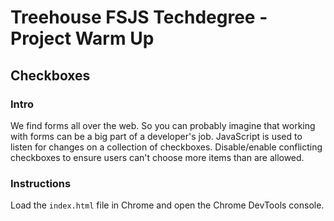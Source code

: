 
# Treehouse FSJS Techdegree - Project Warm Up

## Checkboxes

### Intro

We find forms all over the web.  So you can probably imagine that working with forms can be a big part of a developer's job. JavaScript is used to listen for changes on a collection of checkboxes. Disable/enable conflicting checkboxes to ensure users can't choose more items than are allowed.

### Instructions

 Load the `index.html` file in Chrome and open the Chrome DevTools console.